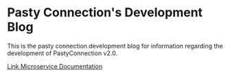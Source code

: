 # Pasty Connection's Development Blog


This is the pasty connection development blog for information regarding the development of PastyConnection v2.0.

[Link Microservice Documentation](http://pastyconnectio.github.io/blog/swagger-docs)
